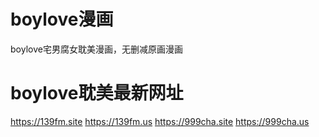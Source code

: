 # boylove漫画
boylove宅男腐女耽美漫画，无删减原画漫画

# boylove耽美最新网址
https://139fm.site
https://139fm.us
https://999cha.site
https://999cha.us

